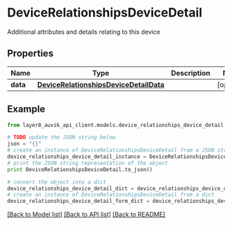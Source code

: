 # DeviceRelationshipsDeviceDetail

Additional attributes and details relating to this device

## Properties
Name | Type | Description | Notes
------------ | ------------- | ------------- | -------------
**data** | [**DeviceRelationshipsDeviceDetailData**](DeviceRelationshipsDeviceDetailData.md) |  | [optional] 

## Example

```python
from layer8_auvik_api_client.models.device_relationships_device_detail import DeviceRelationshipsDeviceDetail

# TODO update the JSON string below
json = "{}"
# create an instance of DeviceRelationshipsDeviceDetail from a JSON string
device_relationships_device_detail_instance = DeviceRelationshipsDeviceDetail.from_json(json)
# print the JSON string representation of the object
print DeviceRelationshipsDeviceDetail.to_json()

# convert the object into a dict
device_relationships_device_detail_dict = device_relationships_device_detail_instance.to_dict()
# create an instance of DeviceRelationshipsDeviceDetail from a dict
device_relationships_device_detail_form_dict = device_relationships_device_detail.from_dict(device_relationships_device_detail_dict)
```
[[Back to Model list]](../README.md#documentation-for-models) [[Back to API list]](../README.md#documentation-for-api-endpoints) [[Back to README]](../README.md)


